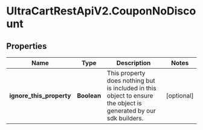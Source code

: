 # UltraCartRestApiV2.CouponNoDiscount

## Properties

Name | Type | Description | Notes
------------ | ------------- | ------------- | -------------
**ignore_this_property** | **Boolean** | This property does nothing but is included in this object to ensure the object is generated by our sdk builders. | [optional] 


